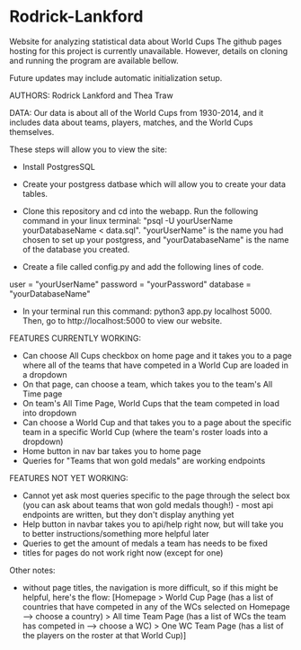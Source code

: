 # Rodrick-Lankford
Website for analyzing statistical data about World Cups
The github pages hosting for this project is currently unavailable. However, details on cloning and running the program are available bellow.

Future updates may include automatic initialization setup.


AUTHORS: Rodrick Lankford and Thea Traw

DATA: Our data is about all of the World Cups from 1930-2014, and it includes data about teams, players, matches, and the World Cups themselves. 

These steps will allow you to view the site:
- Install PostgresSQL

- Create your postgress datbase which will allow you to create your data tables.

- Clone this repository and cd into the webapp. Run the following command in your linux terminal: "psql -U yourUserName yourDatabaseName < data.sql". "yourUserName" is the name you had chosen to set up your postgress, and "yourDatabaseName" is the name of the database you created.

- Create a file called config.py and add the following lines of code.

user = "yourUserName" 
password = "yourPassword" 
database = "yourDatabaseName"

- In your terminal run this command: python3 app.py localhost 5000. Then, go to http://localhost:5000 to view our website.

FEATURES CURRENTLY WORKING:
- Can choose All Cups checkbox on home page and it takes you to a page where all of the teams that have competed in a World Cup are loaded in a dropdown
- On that page, can choose a team, which takes you to the team's All Time page
- On team's All Time Page, World Cups that the team competed in load into dropdown
- Can choose a World Cup and that takes you to a page about the specific team in a specific World Cup (where the team's roster loads into a dropdown)
- Home button in nav bar takes you to home page
- Queries for "Teams that won gold medals" are working endpoints

FEATURES NOT YET WORKING:
- Cannot yet ask most queries specific to the page through the select box (you can ask about teams that won gold medals though!) - most api endpoints are written, but they don't display anything yet 
- Help button in navbar takes you to api/help right now, but will take you to better instructions/something more helpful later
- Queries to get the amount of medals a team has needs to be fixed
- titles for pages do not work right now (except for one)

Other notes:
- without page titles, the navigation is more difficult, so if this might be helpful, here's the flow:
[Homepage > World Cup Page (has a list of countries that have competed in any of the WCs selected on Homepage --> choose a country) > All time Team Page (has a list of WCs the team has competed in --> choose a WC) > One WC Team Page (has a list of the players on the roster at that World Cup)]
